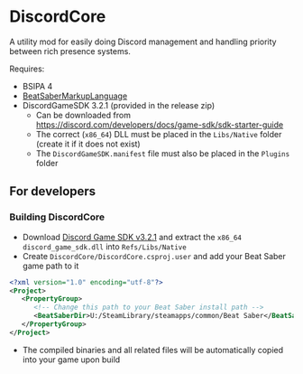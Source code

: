 # DiscordCore

A utility mod for easily doing Discord management and handling priority between rich presence systems.

Requires:
 * BSIPA 4 
 * [BeatSaberMarkupLanguage](https://github.com/monkeymanboy/BeatSaberMarkupLanguage)
 * DiscordGameSDK 3.2.1 (provided in the release zip)
   * Can be downloaded from https://discord.com/developers/docs/game-sdk/sdk-starter-guide
   * The correct (`x86_64`) DLL must be placed in the `Libs/Native` folder (create it if it does not exist)
   * The `DiscordGameSDK.manifest` file must also be placed in the `Plugins` folder

## For developers
### Building DiscordCore
- Download [Discord Game SDK v3.2.1](https://discord.com/developers/docs/game-sdk/sdk-starter-guide) and extract the `x86_64` `discord_game_sdk.dll` into `Refs/Libs/Native`
- Create `DiscordCore/DiscordCore.csproj.user` and add your Beat Saber game path to it

```xml
<?xml version="1.0" encoding="utf-8"?>
<Project>
   <PropertyGroup>
      <!-- Change this path to your Beat Saber install path -->
      <BeatSaberDir>U:/SteamLibrary/steamapps/common/Beat Saber</BeatSaberDir>
   </PropertyGroup>
</Project>
```
- The compiled binaries and all related files will be automatically copied into your game upon build
